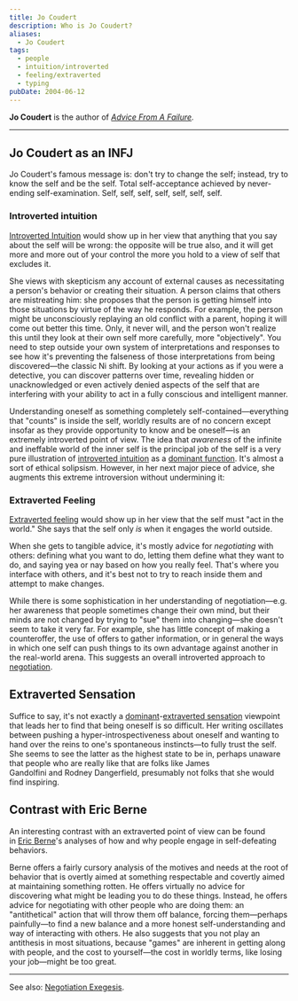 ```yaml
---
title: Jo Coudert
description: Who is Jo Coudert?
aliases:
  - Jo Coudert
tags:
  - people
  - intuition/introverted
  - feeling/extraverted
  - typing
pubDate: 2004-06-12
---
```


**Jo Coudert** is the author of *[Advice From A Failure](http://www.amazon.com/exec/obidos/ASIN/0595268366).*

---

## Jo Coudert as an INFJ

Jo Coudert's famous message is: don't try to change the self; instead, try to know the self and be the self. Total self-acceptance achieved by never-ending self-examination. Self, self, self, self, self, self, self.

### Introverted intuition

[Introverted Intuition](../../main/function-attitude/attitudes/introverted-intuition) would show up in her view that anything that you say about the self will be wrong: the opposite will be true also, and it will get more and more out of your control the more you hold to a view of self that excludes it.

She views with skepticism any account of external causes as necessitating a person's behavior or creating their situation. A person claims that others are mistreating him: she proposes that the person is getting himself into those situations by virtue of the way he responds. For example, the person might be unconsciously replaying an old conflict with a parent, hoping it will come out better this time. Only, it never will, and the person won't realize this until they look at their own self more carefully, more "objectively". You need to step outside your own system of interpretations and responses to see how it's preventing the falseness of those interpretations from being discovered—the classic Ni shift. By looking at your actions as if you were a detective, you can discover patterns over time, revealing hidden or unacknowledged or even actively denied aspects of the self that are interfering with your ability to act in a fully conscious and intelligent manner.

Understanding oneself as something completely self-contained—everything that "counts" is inside the self, worldly results are of no concern except insofar as they provide opportunity to know and be oneself—is an extremely introverted point of view. The idea that *awareness* of the infinite and ineffable world of the inner self is the principal job of the self is a very pure illustration of [introverted intuition](../../main/function-attitude/attitudes/introverted-intuition) as a [dominant function](../../main/function-attitude/cognitive-stack/dominant-function). It's almost a sort of ethical solipsism. However, in her next major piece of advice, she augments this extreme introversion without undermining it:

### Extraverted Feeling

[Extraverted feeling](../../main/function-attitude/attitudes/extraverted-feeling) would show up in her view that the self must "act in the world." She says that the self only *is* when it engages the world outside.

When she gets to tangible advice, it's mostly advice for *negotiating* with others: defining what you want to do, letting them define what they want to do, and saying yea or nay based on how you really feel. That's where you interface with others, and it's best not to try to reach inside them and attempt to make changes.

While there is some sophistication in her understanding of negotiation—e.g. her awareness that people sometimes change their own mind, but their minds are not changed by trying to "sue" them into changing—she doesn't seem to take it very far. For example, she has little concept of making a counteroffer, the use of offers to gather information, or in general the ways in which one self can push things to its own advantage against another in the real-world arena. This suggests an overall introverted approach to [negotiation](../../main/exegeses/introversion-extraversion/negotiation-exegesis).

## Extraverted Sensation

Suffice to say, it's not exactly a [dominant](../../main/function-attitude/cognitive-stack/dominant-function)-[extraverted sensation](../main/function-attitude/attitudes/extraverted_sensation) viewpoint that leads her to find that being oneself is so difficult. Her writing oscillates between pushing a hyper-introspectiveness about oneself and wanting to hand over the reins to one's spontaneous instincts—to fully trust the self. She seems to see the latter as the highest state to be in, perhaps unaware that people who are really like that are folks like James Gandolfini and Rodney Dangerfield, presumably not folks that she would find inspiring.

## Contrast with Eric Berne

An interesting contrast with an extraverted point of view can be found in [Eric Berne](people/eric-berne)'s analyses of how and why people engage in self-defeating behaviors.

Berne offers a fairly cursory analysis of the motives and needs at the root of behavior that is overtly aimed at something respectable and covertly aimed at maintaining something rotten. He offers virtually no advice for discovering what might be leading you to do these things. Instead, he offers advice for negotiating with other people who are doing them: an "antithetical" action that will throw them off balance, forcing them—perhaps painfully—to find a new balance and a more honest self-understanding and way of interacting with others. He also suggests that you not play an antithesis in most situations, because "games" are inherent in getting along with people, and the cost to yourself—the cost in worldly terms, like losing your job—might be too great.

---

See also: [Negotiation Exegesis](../../main/exegeses/introversion-extraversion/negotiation-exegesis).
